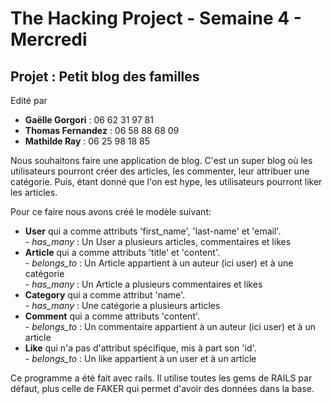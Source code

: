 <h1>The Hacking Project - Semaine 4 - Mercredi</h1>

<h2>Projet : Petit blog des familles</h2>

<p>Edité par 
	<ul>
		<li><strong>Gaëlle Gorgori</strong> : 06 62 31 97 81</li>
		<li><strong>Thomas Fernandez</strong> : 06 58 88 68 09</li>
		<li><strong>Mathilde Ray</strong> : 06 25 98 18 85</li>
		</ul></p>

<p>Nous souhaitons faire une application de blog. C'est un super blog où les utilisateurs pourront créer des articles, les commenter, leur attribuer une catégorie. Puis, étant donné que l'on est hype, les utilisateurs pourront liker les articles.</p>

<p> Pour ce faire nous avons créé le modèle suivant: 
	<ul>
		<li> <strong>User</strong> qui a comme attributs 'first_name', 'last-name' et 'email'.<br/>
			- <em>has_many</em> : Un User a plusieurs articles, commentaires et likes</li>
		<li> <strong>Article</strong> qui a comme attributs 'title' et 'content'.<br/>
			- <em>belongs_to</em> : Un Article appartient à un auteur (ici user) et à une catégorie<br/>
			- <em>has_many</em> : Un Article a plusieurs commentaires et likes</li>
		<li> <strong>Category</strong> qui a comme attribut 'name'.<br/>
			- <em>has_many</em> : Une catégorie a plusieurs articles</li>
		<li> <strong>Comment</strong> qui a comme attributs 'content'.<br/>
			- <em>belongs_to</em> : Un commentaire appartient à un auteur (ici user) et à un article</li>
		<li> <strong>Like</strong> qui n'a pas d'attribut spécifique, mis à part son 'id'.<br/>
			- <em>belongs_to</em> : Un  like appartient à un user et à un article</li>
		</ul></p>

<p>Ce programme a été fait avec rails.
Il utilise toutes les gems de RAILS par défaut, plus celle de FAKER qui permet d'avoir des données dans la base.</p>

